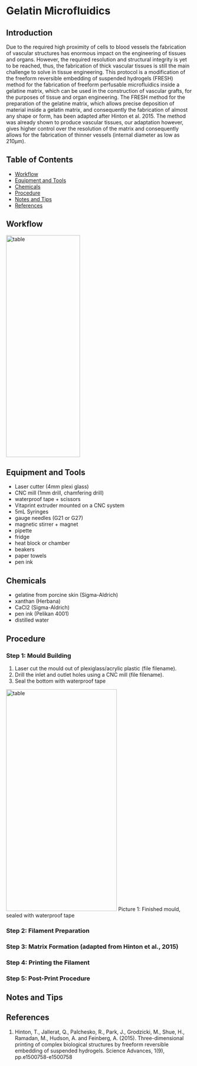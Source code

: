 # Gelatin Microfluidics
## Introduction

Due to the required high proximity of cells to blood vessels the fabrication of vascular structures has enormous impact on the engineering of tissues and organs. However, the required resolution and structural integrity is yet to be reached, thus, the fabrication of thick vascular tissues is still the main challenge to solve in tissue engineering.
This protocol is a modification of the freeform reversible embedding of suspended hydrogels (FRESH) method for the fabrication of freeform perfusable microfluidics inside a gelatine matrix, which can be used in the construction of vascular grafts, for the purposes of tissue and organ engineering.
The FRESH method for the preparation of the gelatine matrix, which allows precise deposition of material inside a gelatin matrix, and consequently the fabrication of almost any shape or form, has been adapted after Hinton et al. 2015. The method was already shown to produce vascular tissues, our adaptation however, gives higher control over the resolution of the matrix and consequently allows for the fabrication of thinner vessels (internal diameter as low as 210μm).

## Table of Contents
- [Workflow](#WORK)
- [Equipment and Tools](#EQUIP)
- [Chemicals](#CHEM)
- [Procedure](#PROCEDURE)
- [Notes and Tips](#TIPS)
- [References](#REF)


## Workflow <a id="WORK"></a>
<img src="https://user-images.githubusercontent.com/14543226/28706272-d824b230-7373-11e7-9c01-42fccb26888b.png" alt="table" width="200" height="600">

## Equipment and Tools <a id="EQUIP"></a>
- Laser cutter (4mm plexi glass)
- CNC mill (1mm drill, chamfering drill)
- waterproof tape + scissors
- Vitaprint extruder mounted on a CNC system
- 5mL Syringes
- gauge needles (G21 or G27)
- magnetic stirrer + magnet
- pipette
- fridge
- heat block or chamber
- beakers
- paper towels
- pen ink


## Chemicals <a id="CHEM"></a>
- gelatine from porcine skin (Sigma-Aldrich)
- xanthan (Herbana)
- CaCl2 (Sigma-Aldrich)
- pen ink (Pelikan 4001)
- distilled water

## Procedure <a id="PROCEDURE"></a>

### Step 1: Mould Building

1. Laser cut the mould out of plexiglass/acrylic plastic (file filename).
2. Drill the inlet and outlet holes using a CNC mill (file filename).
3. Seal the bottom with waterproof tape

<img src="https://user-images.githubusercontent.com/14543226/28706742-cf21a678-7375-11e7-9848-f72e33ddacc5.jpg" alt="table" width="300" height="600">
Picture 1: Finished mould, sealed with waterproof tape


### Step 2: Filament Preparation

### Step 3: Matrix Formation (adapted from Hinton et al., 2015)

### Step 4: Printing the Filament

### Step 5: Post-Print Procedure

## Notes and Tips <a id="TIPS"></a>

## References <a id="REF"></a>
1. Hinton, T., Jallerat, Q., Palchesko, R., Park, J., Grodzicki, M., Shue, H., Ramadan, M., Hudson, A. and Feinberg, A. (2015). Three-dimensional printing of complex biological structures by freeform reversible embedding of suspended hydrogels. Science Advances, 1(9), pp.e1500758-e1500758


